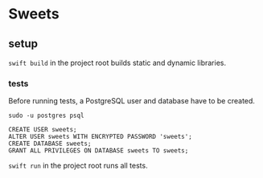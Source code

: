 # Sweets

## setup
`swift build` in the project root builds static and dynamic libraries.

### tests
Before running tests, a PostgreSQL user and database have to be created.

```
sudo -u postgres psql
```
```
CREATE USER sweets;
ALTER USER sweets WITH ENCRYPTED PASSWORD 'sweets';
CREATE DATABASE sweets;
GRANT ALL PRIVILEGES ON DATABASE sweets TO sweets;
```

`swift run` in the project root runs all tests.
